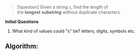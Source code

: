 >[!question]
>Given a string `s`, find the length of the **longest** **substring** without duplicate characters.

**Initial Questions**
1. What kind of values could "s" be? letters, digits, symbols etc.

**Algorithm:**
- 
